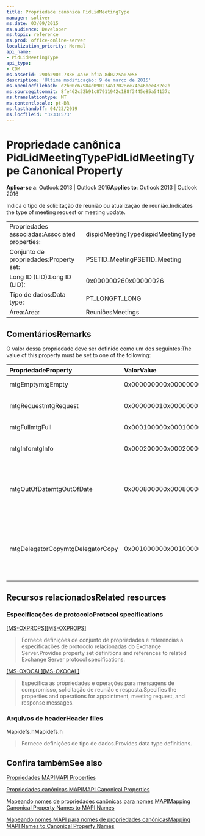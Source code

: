 ```yaml
---
title: Propriedade canônica PidLidMeetingType
manager: soliver
ms.date: 03/09/2015
ms.audience: Developer
ms.topic: reference
ms.prod: office-online-server
localization_priority: Normal
api_name:
- PidLidMeetingType
api_type:
- COM
ms.assetid: 290b290c-7836-4a7e-bf1a-8d0225a07e56
description: 'Última modificação: 9 de março de 2015'
ms.openlocfilehash: d2b00c67984d090274a17028ee74e46bee482e2b
ms.sourcegitcommit: 8fe462c32b91c87911942c188f3445e85a54137c
ms.translationtype: MT
ms.contentlocale: pt-BR
ms.lasthandoff: 04/23/2019
ms.locfileid: "32331573"
---
```

# <a name="pidlidmeetingtype-canonical-property"></a><span data-ttu-id="20895-103">Propriedade canônica PidLidMeetingType</span><span class="sxs-lookup"><span data-stu-id="20895-103">PidLidMeetingType Canonical Property</span></span>

  
  
<span data-ttu-id="20895-104">**Aplica-se a**: Outlook 2013 | Outlook 2016</span><span class="sxs-lookup"><span data-stu-id="20895-104">**Applies to**: Outlook 2013 | Outlook 2016</span></span> 
  
<span data-ttu-id="20895-105">Indica o tipo de solicitação de reunião ou atualização de reunião.</span><span class="sxs-lookup"><span data-stu-id="20895-105">Indicates the type of meeting request or meeting update.</span></span>
  
|||
|:-----|:-----|
|<span data-ttu-id="20895-106">Propriedades associadas:</span><span class="sxs-lookup"><span data-stu-id="20895-106">Associated properties:</span></span>  <br/> |<span data-ttu-id="20895-107">dispidMeetingType</span><span class="sxs-lookup"><span data-stu-id="20895-107">dispidMeetingType</span></span>  <br/> |
|<span data-ttu-id="20895-108">Conjunto de propriedades:</span><span class="sxs-lookup"><span data-stu-id="20895-108">Property set:</span></span>  <br/> |<span data-ttu-id="20895-109">PSETID_Meeting</span><span class="sxs-lookup"><span data-stu-id="20895-109">PSETID_Meeting</span></span>  <br/> |
|<span data-ttu-id="20895-110">Long ID (LID):</span><span class="sxs-lookup"><span data-stu-id="20895-110">Long ID (LID):</span></span>  <br/> |<span data-ttu-id="20895-111">0x00000026</span><span class="sxs-lookup"><span data-stu-id="20895-111">0x00000026</span></span>  <br/> |
|<span data-ttu-id="20895-112">Tipo de dados:</span><span class="sxs-lookup"><span data-stu-id="20895-112">Data type:</span></span>  <br/> |<span data-ttu-id="20895-113">PT_LONG</span><span class="sxs-lookup"><span data-stu-id="20895-113">PT_LONG</span></span>  <br/> |
|<span data-ttu-id="20895-114">Área:</span><span class="sxs-lookup"><span data-stu-id="20895-114">Area:</span></span>  <br/> |<span data-ttu-id="20895-115">Reuniões</span><span class="sxs-lookup"><span data-stu-id="20895-115">Meetings</span></span>  <br/> |
   
## <a name="remarks"></a><span data-ttu-id="20895-116">Comentários</span><span class="sxs-lookup"><span data-stu-id="20895-116">Remarks</span></span>

<span data-ttu-id="20895-117">O valor dessa propriedade deve ser definido como um dos seguintes:</span><span class="sxs-lookup"><span data-stu-id="20895-117">The value of this property must be set to one of the following:</span></span>
  
|<span data-ttu-id="20895-118">**Propriedade**</span><span class="sxs-lookup"><span data-stu-id="20895-118">**Property**</span></span>|<span data-ttu-id="20895-119">**Valor**</span><span class="sxs-lookup"><span data-stu-id="20895-119">**Value**</span></span>|<span data-ttu-id="20895-120">**Descrição**</span><span class="sxs-lookup"><span data-stu-id="20895-120">**Description**</span></span>|
|:-----|:-----|:-----|
|<span data-ttu-id="20895-121">mtgEmpty</span><span class="sxs-lookup"><span data-stu-id="20895-121">mtgEmpty</span></span>  <br/> |<span data-ttu-id="20895-122">0x00000000</span><span class="sxs-lookup"><span data-stu-id="20895-122">0x00000000</span></span>  <br/> |<span data-ttu-id="20895-123">Não especificado.</span><span class="sxs-lookup"><span data-stu-id="20895-123">Unspecified.</span></span>  <br/> |
|<span data-ttu-id="20895-124">mtgRequest</span><span class="sxs-lookup"><span data-stu-id="20895-124">mtgRequest</span></span>  <br/> |<span data-ttu-id="20895-125">0x00000001</span><span class="sxs-lookup"><span data-stu-id="20895-125">0x00000001</span></span>  <br/> |<span data-ttu-id="20895-126">Solicitação de reunião inicial.</span><span class="sxs-lookup"><span data-stu-id="20895-126">Initial meeting request.</span></span>  <br/> |
|<span data-ttu-id="20895-127">mtgFull</span><span class="sxs-lookup"><span data-stu-id="20895-127">mtgFull</span></span>  <br/> |<span data-ttu-id="20895-128">0x00010000</span><span class="sxs-lookup"><span data-stu-id="20895-128">0x00010000</span></span>  <br/> |<span data-ttu-id="20895-129">Atualização completa.</span><span class="sxs-lookup"><span data-stu-id="20895-129">Full update.</span></span>  <br/> |
|<span data-ttu-id="20895-130">mtgInfo</span><span class="sxs-lookup"><span data-stu-id="20895-130">mtgInfo</span></span>  <br/> |<span data-ttu-id="20895-131">0x00020000</span><span class="sxs-lookup"><span data-stu-id="20895-131">0x00020000</span></span>  <br/> |<span data-ttu-id="20895-132">Atualização informacional.</span><span class="sxs-lookup"><span data-stu-id="20895-132">Informational update.</span></span>  <br/> |
|<span data-ttu-id="20895-133">mtgOutOfDate</span><span class="sxs-lookup"><span data-stu-id="20895-133">mtgOutOfDate</span></span>  <br/> |<span data-ttu-id="20895-134">0x00080000</span><span class="sxs-lookup"><span data-stu-id="20895-134">0x00080000</span></span>  <br/> |<span data-ttu-id="20895-135">Uma solicitação de reunião ou atualização de reunião mais recente foi recebida após esta.</span><span class="sxs-lookup"><span data-stu-id="20895-135">A newer meeting request or meeting update was received after this one.</span></span>  <br/> |
|<span data-ttu-id="20895-136">mtgDelegatorCopy</span><span class="sxs-lookup"><span data-stu-id="20895-136">mtgDelegatorCopy</span></span>  <br/> |<span data-ttu-id="20895-137">0x00100000</span><span class="sxs-lookup"><span data-stu-id="20895-137">0x00100000</span></span>  <br/> |<span data-ttu-id="20895-138">Isso é definido na cópia do delegante quando um representante lida com objetos relacionados à reunião.</span><span class="sxs-lookup"><span data-stu-id="20895-138">This is set on the delegator's copy when a delegate handles meeting-related objects.</span></span>  <br/> |
   
## <a name="related-resources"></a><span data-ttu-id="20895-139">Recursos relacionados</span><span class="sxs-lookup"><span data-stu-id="20895-139">Related resources</span></span>

### <a name="protocol-specifications"></a><span data-ttu-id="20895-140">Especificações de protocolo</span><span class="sxs-lookup"><span data-stu-id="20895-140">Protocol specifications</span></span>

<span data-ttu-id="20895-141">[[MS-OXPROPS]](https://msdn.microsoft.com/library/f6ab1613-aefe-447d-a49c-18217230b148%28Office.15%29.aspx)</span><span class="sxs-lookup"><span data-stu-id="20895-141">[[MS-OXPROPS]](https://msdn.microsoft.com/library/f6ab1613-aefe-447d-a49c-18217230b148%28Office.15%29.aspx)</span></span>
  
> <span data-ttu-id="20895-142">Fornece definições de conjunto de propriedades e referências a especificações de protocolo relacionadas do Exchange Server.</span><span class="sxs-lookup"><span data-stu-id="20895-142">Provides property set definitions and references to related Exchange Server protocol specifications.</span></span>
    
<span data-ttu-id="20895-143">[[MS-OXOCAL]](https://msdn.microsoft.com/library/09861fde-c8e4-4028-9346-e7c214cfdba1%28Office.15%29.aspx)</span><span class="sxs-lookup"><span data-stu-id="20895-143">[[MS-OXOCAL]](https://msdn.microsoft.com/library/09861fde-c8e4-4028-9346-e7c214cfdba1%28Office.15%29.aspx)</span></span>
  
> <span data-ttu-id="20895-144">Especifica as propriedades e operações para mensagens de compromisso, solicitação de reunião e resposta.</span><span class="sxs-lookup"><span data-stu-id="20895-144">Specifies the properties and operations for appointment, meeting request, and response messages.</span></span>
    
### <a name="header-files"></a><span data-ttu-id="20895-145">Arquivos de header</span><span class="sxs-lookup"><span data-stu-id="20895-145">Header files</span></span>

<span data-ttu-id="20895-146">Mapidefs.h</span><span class="sxs-lookup"><span data-stu-id="20895-146">Mapidefs.h</span></span>
  
> <span data-ttu-id="20895-147">Fornece definições de tipo de dados.</span><span class="sxs-lookup"><span data-stu-id="20895-147">Provides data type definitions.</span></span>
    
## <a name="see-also"></a><span data-ttu-id="20895-148">Confira também</span><span class="sxs-lookup"><span data-stu-id="20895-148">See also</span></span>



[<span data-ttu-id="20895-149">Propriedades MAPI</span><span class="sxs-lookup"><span data-stu-id="20895-149">MAPI Properties</span></span>](mapi-properties.md)
  
[<span data-ttu-id="20895-150">Propriedades canônicas MAPI</span><span class="sxs-lookup"><span data-stu-id="20895-150">MAPI Canonical Properties</span></span>](mapi-canonical-properties.md)
  
[<span data-ttu-id="20895-151">Mapeando nomes de propriedades canônicas para nomes MAPI</span><span class="sxs-lookup"><span data-stu-id="20895-151">Mapping Canonical Property Names to MAPI Names</span></span>](mapping-canonical-property-names-to-mapi-names.md)
  
[<span data-ttu-id="20895-152">Mapeando nomes MAPI para nomes de propriedades canônicas</span><span class="sxs-lookup"><span data-stu-id="20895-152">Mapping MAPI Names to Canonical Property Names</span></span>](mapping-mapi-names-to-canonical-property-names.md)

